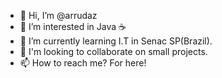 - 👋 Hi, I’m @arrudaz
- 👀 I’m interested in Java ☕
- 🌱 I’m currently learning I.T in Senac SP(Brazil).
- 💞️ I'm looking to collaborate on small projects.
- 📫 How to reach me? For here!

<!---
arrudaz/arrudaz is a ✨ special ✨ repository because its `README.md` (this file) appears on your GitHub profile.
You can click the Preview link to take a look at your changes.
--->
